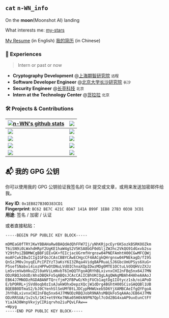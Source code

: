 ## `cat` `n-WN_info`

On the **moon**(Moonshot AI) landing

What interests me: [my-stars](https://n-wn.github.io/my-stars/)

[My Resume](https://github.com/n-WN/resume/blob/master/resume-en-post.pdf) (in English) [我的简历](https://github.com/n-WN/resume/blob/master/resume-cn-post.pdf) (in Chinese)

<!--
**n-WN/n-WN** is a ✨ _special_ ✨ repository because its `README.md` (this file) appears on your GitHub profile.

Here are some ideas to get you started:

- 🔭 I’m currently working on ...
- 🌱 I’m currently learning ...
- 👯 I’m looking to collaborate on ...
- 🤔 I’m looking for help with ...
- 💬 Ask me about ...
- 📫 How to reach me: ...
- 😄 Pronouns: ...
- ⚡ Fun fact: ...
-->

### 💼 Experiences  

> Intern or past or now

- **Cryptography Development** @[上海期智研究院](https://sqz.ac.cn/) `远程`  
- **Software Developer Engineer** @[北京大学长沙研究院](https://icode.pku.edu.cn/) `长沙`  
- **Security Engineer** @[长亭科技](https://www.chaitin.cn/) `北京`
- **Intern at the Technology Center** @[货拉拉](https://www.huolala.cn/) `北京`

### 🛠 Projects & Contributions 

| <a href="https://github.com/n-WN"><img align="center" src="https://github-readme-stats.vercel.app/api?username=n-WN&show_icons=true&include_all_commits=true&title_color=fff&icon_color=79ff97&text_color=9f9f9f&bg_color=151515&hide_border=true" alt="n-WN's github stats" /></a> | <a href="https://github.com/n-WN"><img align="center" src="https://github-readme-stats.vercel.app/api/top-langs/?username=n-WN&layout=compact&title_color=fff&icon_color=79ff97&text_color=9f9f9f&bg_color=151515&hide_border=true&hide=javascript,html,css" /></a> |
| ------------- | ------------- |
| <a href="https://github.com/n-WN/sagemath-vscode-enhanced"><img align="center" src="https://github-readme-stats.vercel.app/api/pin?username=n-WN&repo=sagemath-vscode-enhanced&title_color=fff&icon_color=f9f9f9&text_color=9f9f9f&bg_color=151515&hide_border=true" /></a> | <a href="https://github.com/n-WN/Pwn4Sage"><img align="center" src="https://github-readme-stats.vercel.app/api/pin?username=n-WN&repo=Pwn4Sage&title_color=fff&icon_color=f9f9f9&text_color=9f9f9f&bg_color=151515&hide_border=true" /></a> |
| <a href="https://github.com/n-WN/translate-shell"><img align="center" src="https://github-readme-stats.vercel.app/api/pin?username=n-WN&repo=translate-shell&title_color=fff&icon_color=f9f9f9&text_color=9f9f9f&bg_color=151515&hide_border=true" /></a> | <a href="https://github.com/n-WN/share_these"><img align="center" src="https://github-readme-stats.vercel.app/api/pin?username=n-WN&repo=share_these&title_color=fff&icon_color=f9f9f9&text_color=9f9f9f&bg_color=151515&hide_border=true" /></a> |
| <a href="https://github.com/ctf-wiki/ctf-wiki"><img align="center" src="https://github-readme-stats.vercel.app/api/pin?username=ctf-wiki&repo=ctf-wiki&title_color=fff&icon_color=f9f9f9&text_color=9f9f9f&bg_color=151515&hide_border=true" /></a> | <a href="https://github.com/OI-wiki/OI-wiki"><img align="center" src="https://github-readme-stats.vercel.app/api/pin?username=OI-wiki&repo=OI-wiki&title_color=fff&icon_color=f9f9f9&text_color=9f9f9f&bg_color=151515&hide_border=true" /></a> |
| <a href="https://github.com/Samueli924/chaoxing"><img align="center" src="https://github-readme-stats.vercel.app/api/pin?username=n-wn&repo=chaoxing_fork&title_color=fff&icon_color=f9f9f9&text_color=9f9f9f&bg_color=151515&hide_border=true" /></a> | <a href="https://github.com/ProbiusOfficial/Hello-CTF"><img align="center" src="https://github-readme-stats.vercel.app/api/pin?username=ProbiusOfficial&repo=Hello-CTF&title_color=fff&icon_color=f9f9f9&text_color=9f9f9f&bg_color=151515&hide_border=true" /></a> |

## 📬 我的 GPG 公钥

你可以使用我的 GPG 公钥验证我签名的 Git 提交或文章，或用来发送加密邮件给我。

**Key ID**: `0x1EB827B30D383CD1`  
**Fingerprint**: `BC62 BE7C 421C 8DA7 141A B99F 1EB8 27B3 0D38 3CD1`  
**用途**: 签名 / 加密 / 认证  

或者直接粘贴：

```gpg
-----BEGIN PGP PUBLIC KEY BLOCK-----

mDMEaG0fTRYJKwYBBAHaRw8BAQdAdQhFFW7Ij/yNhKRjpcEyr6KSozkBSRKOOZkm
T6iSN9i0LWxhdHRpY2UgKE1haW4gS2V5KSA8bGF0dGljZWJhc2VkQG91dGxvb2su
Y29tPoiZBBMWCgBBFiEEvGK+fEIcjacUGrmfHrgnsw04PNEFAmhtH00CGwMFCQWj
moAFCwkIBwICIgIGFQoJCAsCBBYCAwECHgcCF4AACgkQHrgnsw04PNEkagD/fI9S
QnSzJM0vJnyqELPcIPZYzT3aKsY6I3ZRqa4VidgBAPRuaLSJ6GbcUmUPSys6XuG+
P5sefSNabvi4iozHPPwOtDNuLVdOIChnaXQpIDwzMDg0MTE1OCtuLVdOQHVzZXJz
Lm5vcmVwbHkuZ2l0aHViLmNvbT6ImQQTFgoAQRYhBLxivnxCHI2nFBq5nx64J7MN
ODzRBQJobUD/AhsDBQkFo5qABQsJCAcCAiICBhUKCQgLAgQWAgMBAh4HAheAAAoJ
EB64J7MNODzRGDABANFTQrcfjmP2FBPwO/KhjFUCb1agtDg1IOtycz1sb/oiAPoD
E/bPORRL+jSVd8oqb0zIsAJakWOhxDepzXQcjW1dDrg4BGhtH00SCisGAQQBl1UB
BQEBB0DTmaS2/bJ0CYenhSlSeUMfBtLJDCypMHWUxeb5D6YjXAMBCAeIfgQYFgoA
JhYhBLxivnxCHI2nFBq5nx64J7MNODzRBQJobR9NAhsMBQkFo5qAAAoJEB64J7MN
ODzRRSUA/1v2s5/1KI+et9YKe7N6a05H0kN9PN7Qpl7cOd2BG4xaAP9uxEunCtFY
YiaJA38WnpVkvjyCIRiqrvho2iuPQvLFAw==
=Wpyg
-----END PGP PUBLIC KEY BLOCK-----
```
